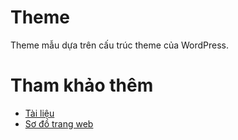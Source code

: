# Theme
Theme mẫu dựa trên cấu trúc theme của WordPress.

# Tham khảo thêm
- [Tài liệu](https://phuquang.github.io/themestandard/)
- [Sơ đồ trang web](https://phuquang.github.io/themestandard/sitemap)
